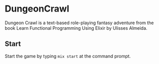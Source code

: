 # DungeonCrawl

Dungeon Crawl is a text-based role-playing fantasy adventure from the book Learn Functional Programming Using Elixir by Ulisses Almeida.

## Start

Start the game by typing `mix start` at the command prompt.
